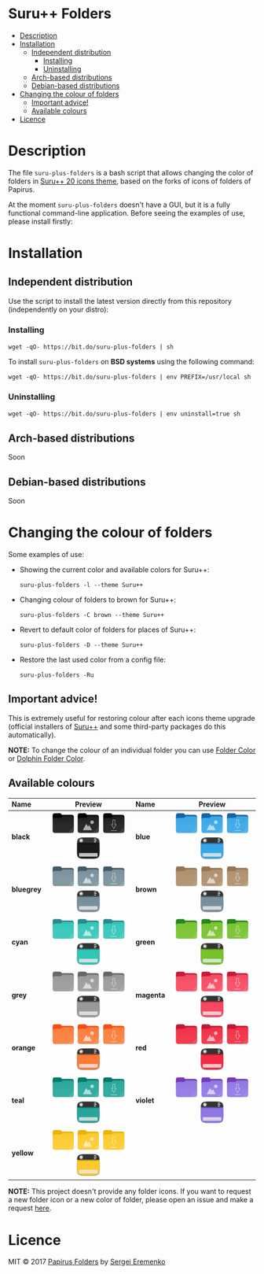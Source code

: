 <h1>Suru++ Folders</h1>

- [Description](#description)
- [Installation](#installation)
  - [Independent distribution](#independent-distribution)
    - [Installing](#installing)
    - [Uninstalling](#uninstalling)
  - [Arch-based distributions](#arch-based-distributions)
  - [Debian-based distributions](#debian-based-distributions)
- [Changing the colour of folders](#changing-the-colour-of-folders)
  - [Important advice!](#important-advice)
  - [Available colours](#available-colours)
- [Licence](#licence)

# Description

The file `suru-plus-folders` is a bash script that allows changing the color of folders in [Suru++ 20 icons theme](https://github.com/gusbemacbe/suru-plus), based on the forks of icons of folders of Papirus.

At the moment `suru-plus-folders` doesn't have a GUI, but it is a fully functional command-line application. Before seeing the examples of use, please install firstly:

# Installation

## Independent distribution

Use the script to install the latest version directly from this repository (independently on your distro):

### Installing

```
wget -qO- https://bit.do/suru-plus-folders | sh
```

To install `suru-plus-folders` on **BSD systems** using the following command:

```
wget -qO- https://bit.do/suru-plus-folders | env PREFIX=/usr/local sh
```

### Uninstalling

```
wget -qO- https://bit.do/suru-plus-folders | env uninstall=true sh
```

## Arch-based distributions

Soon

## Debian-based distributions

Soon

# Changing the colour of folders

Some examples of use:

- Showing the current color and available colors for Suru++:
    ```
    suru-plus-folders -l --theme Suru++
    ```
- Changing colour of folders to brown for Suru++:
    ```
    suru-plus-folders -C brown --theme Suru++
    ```
- Revert to default color of folders for places of Suru++:
    ```
    suru-plus-folders -D --theme Suru++
    ```
- Restore the last used color from a config file:
    ```
    suru-plus-folders -Ru
    ```

## Important advice!

This is extremely useful for restoring colour after each icons theme upgrade (official installers of [Suru++](https://github.com/gusbemacbe/suru-plus) and some third-party packages do this automatically).

**NOTE:** To change the colour of an individual folder you can use [Folder Color](http://foldercolor.tuxfamily.org) or [Dolphin Folder Color](https://github.com/audoban/dolphin-folder-color).

## Available colours

<table>
    <thead>
        <tr>
            <th style="text-align:left">Name</th>
            <th style="text-align:center">Preview</th>
            <th style="text-align:left">Name</th>
            <th style="text-align:center">Preview</th>
        </tr>
    </thead>
    <tbody>
        <tr>
            <td style="text-align:left"><strong>black</strong></td>
            <td style="text-align:center">
              <img src="/images/folder-black.svg" height="48px" width="48px" alt="folder-black">
              <img src="/images/folder-black-pictures.svg" height="48px" width="48px" alt="folder-black-pictures"> 
              <img src="/images/folder-black-download.svg" height="48px" width="48px" alt="folder-black-download">
              <img src="/images/user-black-desktop.svg" height="48px" width="48px" alt="user-black-desktop">
            </td>
            <td style="text-align:left"><strong>blue</strong></td>
            <td style="text-align:center">
              <img src="/images/folder-blue.svg" height="48px" width="48px" alt="folder-blue"> 
              <img src="/images/folder-blue-pictures.svg" height="48px" width="48px" alt="folder-blue-pictures"> 
              <img src="/images/folder-blue-download.svg" height="48px" width="48px" alt="folder-blue-download">
              <img src="/images/user-blue-desktop.svg" height="48px" width="48px" alt="user-blue-desktop">
            </td>
        </tr>
        <tr>
            <td style="text-align:left"><strong>bluegrey</strong></td>
            <td style="text-align:center">
              <img src="/images/folder-bluegrey.svg" height="48px" width="48px" alt="folder-bluegrey"> 
              <img src="/images/folder-bluegrey-pictures.svg" height="48px" width="48px" alt="folder-bluegrey-piuserctures"> 
              <img src="/images/folder-bluegrey-download.svg" height="48px" width="48px" alt="folder-bluegrey-download">
              <img src="/images/user-bluegrey-desktop.svg" height="48px" width="48px" alt="user-bluegrey-desktop">
            </td>
            <td style="text-align:left"><strong>brown</strong></td>
            <td style="text-align:center">
              <img src="/images/folder-brown.svg" height="48px" width="48px" alt="folder-brown"> 
              <img src="/images/folder-brown-pictures.svg" height="48px" width="48px" alt="folder-brown-pictures"> 
              <img src="/images/folder-brown-download.svg" height="48px" width="48px" alt="folder-brown-download">
              <img src="/images/user-bluegrey-desktop.svg" height="48px" width="48px" alt="user-brown-desktop">
            </td>
        </tr>
        <tr>
            <td style="text-align:left"><strong>cyan</strong></td>
            <td style="text-align:center">
              <img src="/images/folder-cyan.svg" height="48px" width="48px" alt="folder-cyan"> 
              <img src="/images/folder-cyan-pictures.svg" height="48px" width="48px" alt="folder-cyan-pictures"> 
              <img src="/images/folder-cyan-download.svg" height="48px" width="48px" alt="folder-cyan-download">
              <img src="/images/user-cyan-desktop.svg" height="48px" width="48px" alt="user-cyan-desktop">
            </td>
            <td style="text-align:left"><strong>green</strong></td>
            <td style="text-align:center">
              <img src="/images/folder-green.svg" height="48px" width="48px" alt="folder-green"> 
              <img src="/images/folder-green-pictures.svg" height="48px" width="48px" alt="folder-green-pictures"> 
              <img src="/images/folder-green-download.svg" height="48px" width="48px" alt="folder-green-download">
              <img src="/images/user-green-desktop.svg" height="48px" width="48px" alt="user-green-desktop">
            </td>
        </tr>
        <tr>
            <td style="text-align:left"><strong>grey</strong></td>
            <td style="text-align:center">
              <img src="/images/folder-grey.svg" height="48px" width="48px" alt="folder-grey"> 
              <img src="/images/folder-grey-pictures.svg" height="48px" width="48px" alt="folder-grey-pictures"> 
              <img src="/images/folder-grey-download.svg" height="48px" width="48px" alt="folder-grey-download">
              <img src="/images/user-grey-desktop.svg" height="48px" width="48px" alt="user-grey-desktop">
            </td>
            <td style="text-align:left"><strong>magenta</strong></td>
            <td style="text-align:center">
              <img src="/images/folder-magenta.svg" height="48px" width="48px" alt="folder-magenta"> 
              <img src="/images/folder-magenta-pictures.svg" height="48px" width="48px" alt="folder-magenta-pictures"> 
              <img src="/images/folder-magenta-download.svg" height="48px" width="48px" alt="folder-magenta-download">
              <img src="/images/user-magenta-desktop.svg" height="48px" width="48px" alt="user-magenta-desktop">
            </td>
        </tr>
        <tr>
            <td style="text-align:left"><strong>orange</strong></td>
            <td style="text-align:center">
              <img src="/images/folder-orange.svg" height="48px" width="48px" alt="folder-orange"> 
              <img src="/images/folder-orange-pictures.svg" height="48px" width="48px" alt="folder-orange-pictures"> 
              <img src="/images/folder-orange-download.svg" height="48px" width="48px" alt="folder-orange-download">
              <img src="/images/user-orange-desktop.svg" height="48px" width="48px" alt="user-orange-desktop">
            </td>
            <td style="text-align:left"><strong>red</strong></td>
            <td style="text-align:center">
            <img src="/images/folder-red.svg" height="48px" width="48px" alt="folder-red"> 
              <img src="/images/folder-red-pictures.svg" height="48px" width="48px" alt="folder-red-pictures"> 
              <img src="/images/folder-red-download.svg" height="48px" width="48px" alt="folder-red-download">
              <img src="/images/user-red-desktop.svg" height="48px" width="48px" alt="user-red-desktop">
            </td>
        </tr>
        <tr>
            <td style="text-align:left"><strong>teal</strong></td>
            <td style="text-align:center">
              <img src="/images/folder-teal.svg" height="48px" width="48px" alt="folder-teal"> 
              <img src="/images/folder-teal-pictures.svg" height="48px" width="48px" alt="folder-teal-pictures"> 
              <img src="/images/folder-teal-download.svg" height="48px" width="48px" alt="folder-teal-download">
              <img src="/images/user-teal-desktop.svg" height="48px" width="48px" alt="user-teal-desktop">
            </td>
            <td style="text-align:left"><strong>violet</strong></td>
            <td style="text-align:center">
              <img src="/images/folder-violet.svg" height="48px" width="48px" alt="folder-violet"> 
              <img src="/images/folder-violet-pictures.svg" height="48px" width="48px" alt="folder-violet-pictures"> 
              <img src="/images/folder-violet-download.svg" height="48px" width="48px" alt="folder-violet-download">
              <img src="/images/user-violet-desktop.svg" height="48px" width="48px" alt="user-violet-desktop">
            </td>
        </tr>
        <tr>
            <td style="text-align:left"><strong>yellow</strong></td>
            <td style="text-align:center">
              <img src="/images/folder-yellow.svg" height="48px" width="48px" alt="folder-yellow"> 
              <img src="/images/folder-yellow-pictures.svg" height="48px" width="48px" alt="folder-yellow-pictures"> 
              <img src="/images/folder-yellow-download.svg" height="48px" width="48px" alt="folder-yellow-download">
              <img src="/images/user-yellow-desktop.svg" height="48px" width="48px" alt="user-yellow-desktop">
            </td>
            <td style="text-align:left"></td>
            <td style="text-align:center"></td>
        </tr>
    </tbody>
</table>

**NOTE:** This project doesn't provide any folder icons. If you want to request a new folder icon or a new color of folder, please open an issue and make a request [here](https://github.com/gusbemacbe/suru-plus/issues/new).

# Licence

MIT © 2017 [Papirus Folders](https://github.com/PapirusDevelopmentTeam/papirus-folders) by [Sergei Eremenko](https://github.com/SmartFinn)
